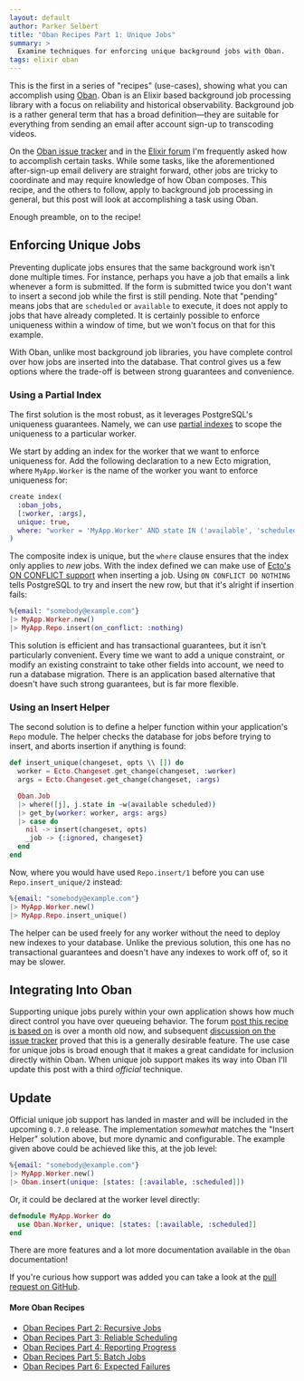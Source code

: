 ```yaml
---
layout: default
author: Parker Selbert
title: "Oban Recipes Part 1: Unique Jobs"
summary: >
  Examine techniques for enforcing unique background jobs with Oban.
tags: elixir oban
---
```


This is the first in a series of "recipes" (use-cases), showing what you can accomplish using [Oban][oban].
Oban is an Elixir based background job processing library with a focus on reliability and historical observability.
Background job is a rather general term that has a broad definition—they are suitable for everything from sending an email after account sign-up to transcoding videos.

On the [Oban issue tracker][oit] and in the [Elixir forum][ef] I'm frequently asked how to accomplish certain tasks.
While some tasks, like the aforementioned after-sign-up email delivery are straight forward, other jobs are tricky to coordinate and may require knowledge of how Oban composes.
This recipe, and the others to follow, apply to background job processing in general, but this post will look at accomplishing a task using Oban.

Enough preamble, on to the recipe!

## Enforcing Unique Jobs

Preventing duplicate jobs ensures that the same background work isn't done multiple times.
For instance, perhaps you have a job that emails a link whenever a form is submitted.
If the form is submitted twice you don't want to insert a second job while the first is still pending.
Note that "pending" means jobs that are `scheduled` or `available` to execute, it does not apply to jobs that have already completed.
It is certainly possible to enforce uniqueness within a window of time, but we won't focus on that for this example.

With Oban, unlike most background job libraries, you have complete control over how jobs are inserted into the database.
That control gives us a few options where the trade-off is between strong guarantees and convenience.

### Using a Partial Index

The first solution is the most robust, as it leverages PostgreSQL's uniqueness guarantees.
Namely, we can use [partial indexes](https://www.postgresql.org/docs/11/indexes-partial.html) to scope the uniqueness to a particular worker.

We start by adding an index for the worker that we want to enforce uniqueness for.
Add the following declaration to a new Ecto migration, where `MyApp.Worker` is the name of the worker you want to enforce uniqueness for:

```elixir
create index(
  :oban_jobs,
  [:worker, :args],
  unique: true,
  where: "worker = 'MyApp.Worker' AND state IN ('available', 'scheduled')"
)
```

The composite index is unique, but the `where` clause ensures that the index only applies to _new_ jobs.
With the index defined we can make use of [Ecto's ON CONFLICT support](https://hexdocs.pm/ecto/3.1.7/Ecto.Repo.html#c:insert/2) when inserting a job.
Using `ON CONFLICT DO NOTHING` tells PostgreSQL to try and insert the new row, but that it's alright if insertion fails:

```elixir
%{email: "somebody@example.com"}
|> MyApp.Worker.new()
|> MyApp.Repo.insert(on_conflict: :nothing)
```

This solution is efficient and has transactional guarantees, but it isn't particularly convenient.
Every time we want to add a unique constraint, or modify an existing constraint to take other fields into account, we need to run a database migration.
There is an application based alternative that doesn't have such strong guarantees, but is far more flexible.

### Using an Insert Helper

The second solution is to define a helper function within your application's `Repo` module.
The helper checks the database for jobs before trying to insert, and aborts insertion if anything is found:

```elixir
def insert_unique(changeset, opts \\ []) do
  worker = Ecto.Changeset.get_change(changeset, :worker)
  args = Ecto.Changeset.get_change(changeset, :args)

  Oban.Job
  |> where([j], j.state in ~w(available scheduled))
  |> get_by(worker: worker, args: args)
  |> case do
    nil -> insert(changeset, opts)
    _job -> {:ignored, changeset}
  end
end
```

Now, where you would have used `Repo.insert/1` before you can use `Repo.insert_unique/2` instead:

```elixir
%{email: "somebody@example.com"}
|> MyApp.Worker.new()
|> MyApp.Repo.insert_unique()
```

The helper can be used freely for any worker without the need to deploy new indexes to your database.
Unlike the previous solution, this one has no transactional guarantees and doesn't have any indexes to work off of, so it may be slower.

## Integrating Into Oban

Supporting unique jobs purely within your own application shows how much direct control you have over queueing behavior.
The forum [post this recipe is based on][post] is over a month old now, and subsequent [discussion on the issue tracker][dit] proved that this is a generally desirable feature.
The use case for unique jobs is broad enough that it makes a great candidate for inclusion directly within Oban.
When unique job support makes its way into Oban I'll update this post with a third *official* technique.

## Update

Official unique job support has landed in master and will be included in the upcoming `0.7.0` release.
The implementation _somewhat_ matches the "Insert Helper" solution above, but more dynamic and configurable.
The example given above could be achieved like this, at the job level:

```elixir
%{email: "somebody@example.com"}
|> MyApp.Worker.new()
|> Oban.insert(unique: [states: [:available, :scheduled]])
```

Or, it could be declared at the worker level directly:

```elixir
defmodule MyApp.Worker do
  use Oban.Worker, unique: [states: [:available, :scheduled]]
end
```

There are more features and a lot more documentation available in the `Oban` documentation!

If you're curious how support was added you can take a look at the [pull request on GitHub][upr].

#### More Oban Recipes

* [Oban Recipes Part 2: Recursive Jobs][part2]
* [Oban Recipes Part 3: Reliable Scheduling][part3]
* [Oban Recipes Part 4: Reporting Progress][part4]
* [Oban Recipes Part 5: Batch Jobs][part5]
* [Oban Recipes Part 6: Expected Failures][part6]

[oban]: https://github.com/sorentwo/oban
[oit]: https://github.com/sorentwo/oban/issues
[ef]: https://elixirforum.com/t/oban-reliable-and-observable-job-processing/22449
[post]: https://elixirforum.com/t/oban-reliable-and-observable-job-processing/22449/44
[dit]: https://github.com/sorentwo/oban/issues/27#issuecomment-510827928
[upr]: https://github.com/sorentwo/oban/pull/43
[part2]: /2019/07/22/oban-recipes-part-2-recursive-jobs.html
[part3]: /2019/08/02/oban-recipes-part-3-reliable-scheduling.html
[part4]: /2019/08/21/oban-recipes-part-4-reporting-progress.html
[part5]: /2019/09/17/oban-recipes-part-5-batch-jobs.html
[part6]: /2019/10/17/oban-recipes-part-6-expected-failures.html
